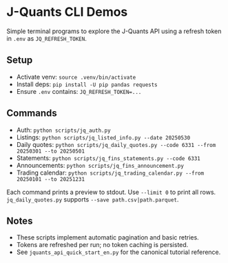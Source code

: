 # J-Quants CLI Demos

Simple terminal programs to explore the J-Quants API using a refresh token in `.env` as `JQ_REFRESH_TOKEN`.

## Setup
- Activate venv: `source .venv/bin/activate`
- Install deps: `pip install -U pip pandas requests`
- Ensure `.env` contains: `JQ_REFRESH_TOKEN=...`

## Commands
- Auth: `python scripts/jq_auth.py`
- Listings: `python scripts/jq_listed_info.py --date 20250530`
- Daily quotes: `python scripts/jq_daily_quotes.py --code 6331 --from 20250301 --to 20250501`
- Statements: `python scripts/jq_fins_statements.py --code 6331`
- Announcements: `python scripts/jq_fins_announcement.py`
- Trading calendar: `python scripts/jq_trading_calendar.py --from 20250101 --to 20251231`

Each command prints a preview to stdout. Use `--limit 0` to print all rows. `jq_daily_quotes.py` supports `--save path.csv|path.parquet`.

## Notes
- These scripts implement automatic pagination and basic retries.
- Tokens are refreshed per run; no token caching is persisted.
- See `jquants_api_quick_start_en.py` for the canonical tutorial reference.
